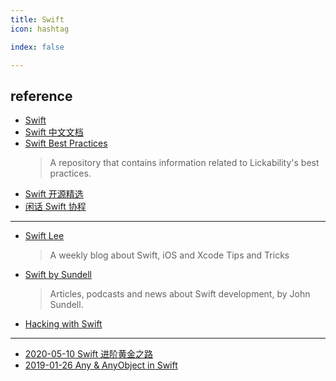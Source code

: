 ```yaml
---
title: Swift
icon: hashtag

index: false

---
```


<!-- more -->

## reference

- [Swift](https://swift.org/)
- [Swift 中文文档](https://github.com/SwiftGGTeam/the-swift-programming-language-in-chinese)
- [Swift Best Practices](https://github.com/Lickability/swift-best-practices)
    > A repository that contains information related to Lickability's best practices.
- [Swift 开源精选](https://github.com/ipader/SwiftGuide)
- [闲话 Swift 协程](https://www.bennyhuo.com/book/swift-coroutines)

------

- [Swift Lee](https://www.avanderlee.com/)
    > A weekly blog about Swift, iOS and Xcode Tips and Tricks
- [Swift by Sundell](https://www.swiftbysundell.com/)
    > Articles, podcasts and news about Swift development, by John Sundell.
- [Hacking with Swift](https://www.hackingwithswift.com/)

------

- [2020-05-10 Swift 进阶黄金之路](https://juejin.cn/post/6844904152951193608#heading-0)
- [2019-01-26 Any & AnyObject in Swift](https://zxy.vercel.app/any-anyobject-in-swift)